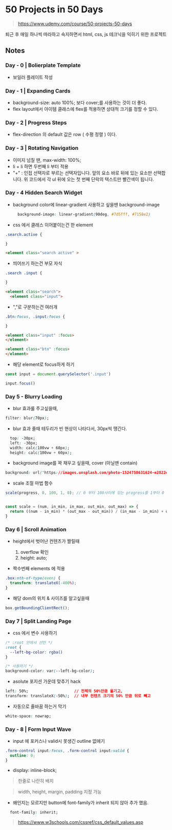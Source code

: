 # 50 Projects in 50 Days
> https://www.udemy.com/course/50-projects-50-days

퇴근 후 매일 하나씩 따라하고 숙지하면서 html, css, js 테크닉을 익히기 위한 프로젝트

## Notes
### Day - 0 | Bolierplate Template 
- 보일러 플레이트 작성

### Day - 1 | Expanding Cards 
- background-size: auto 100%; 보다 cover;를 사용하는 것이 더 좋다.
- flex layout에서 아이템 클래스에 flex를 적용하면 상대적 크기를 정할 수 있다.

### Day - 2 | Progress Steps 
- flex-direction 의 default 값은 row ( 수평 정렬 ) 이다.

### Day - 3 | Rotating Navigation 
- 이미지 넘칠 땐, max-width: 100%;
- li + li 하면 두번째 li 부터 적용
- "+" : 인접 선택자로 부르는 선택자입니다. 앞의 요소 바로 뒤에 있는 요소만 선택합니다. 위 코드에서 각 ul 뒤에 오는 첫 번째 단락의 텍스트만 빨간색이 됩니다.

### Day - 4 Hidden Search Widget
- background color에 linear-gradient 사용하고 싶을땐 background-image
  ``` css
    background-image: linear-gradient(90deg, #7d5fff, #7158e2)
  ```
- css 에서 클래스 이어붙이는건 한 element
``` css
.search.active {

}
```

``` html
<element class="search active" >
```

- 띄어쓰기 하는건 부모 자식
``` css
.search .input {

}
```

``` html 
<element class="search">
  <element class="input">
```

- ","로 구분하는건 여러개
``` css
.btn:focus, .input:focus {

}
```

``` html
<element class="input" :focus>
</element>

<element class="btn" :focus>
</element>
```

- 해당 element로 focus하게 하기

``` javascript
const input = document.querySelector('.input')

input.focus()

```

### Day 5 - Blurry Loading
- blur 효과룰 주고싶을때,

``` css
filter: blur(70px);
```

- blur 효과 줄때 테두리가 빈 현상이 나타다서, 30px씩 땡긴다.

``` css
  top: -30px;
  left: -30px;
  width: calc(100vw + 60px);
  height: calc(100vw + 60px);
```

- background image를 꽉 채우고 싶을때, cover (아닐땐 contain)

``` css
background: url('https://images.unsplash.com/photo-1524758631624-e2822e304c36?ixid=MnwxMjA3fDF8MHxwaG90by1wYWdlfHx8fGVufDB8fHx8&ixlib=rb-1.2.1&auto=format&fit=crop&w=3300&q=80') no-repeat center center/cover;
```

- scale 조절 마법 함수

``` javascript
scale(progress, 0, 100, 1, 0); // 0 부터 100사이에 있는 progress를 1부터 0 사이의 숫자로 맵핑시켜줌.


const scale = (num, in_min, in_max, out_min, out_max) => {
  return ((num - in_min) * (out_max - out_min)) / (in_max - in_min) + out_min;
}
```

### Day 6 | Scroll Animation
- height에서 벗어난 컨텐츠가 짤릴때
  1. overflow 확인
  2. height: auto;

- 짝수번째 elements 에 적용

``` css
.box:nth-of-type(even) {
  transform: translateX(-400%);
}
```

- 해당 dom의 위치 & 사이즈를 알고싶을때

``` javascript
box.getBoundingClientRect();
```

### Day 7 | Split Landing Page
- css 에서 변수 사용하기

``` css
/* :root 안에서 선언 */
:root {
  --left-bg-color: rgba()
}

/* 사용하기 */
background-color: var(--left-bg-color);
```

- asolute 포지션 가운데 맞추기 hack

``` css
left: 50%;                    // 전체의 50%만큼 옮기고,
transform: translateX(-50%);  // 내부 컨텐츠 크기의 50% 만큼 뒤로 빼고
```

- 자동으로 줄바꿈 하는거 막기

``` css 
white-space: nowrap;
```

### Day - 8 | Form Input Wave
- input 에 포커스나 valid시 못생긴 outline 없애기

``` css
.form-control input:focus, .form-control input:valid {
  outline: 0;
}
```

- display: inline-block; 
> 한줄로 나란히 배치

> width, height, margin, padding 지정 가능

- 왜인지는 모르지만 button에 font-family가 inherit 되지 않아 추가 했음.

``` css
  font-family: inherit;
```

> https://www.w3schools.com/cssref/css_default_values.asp